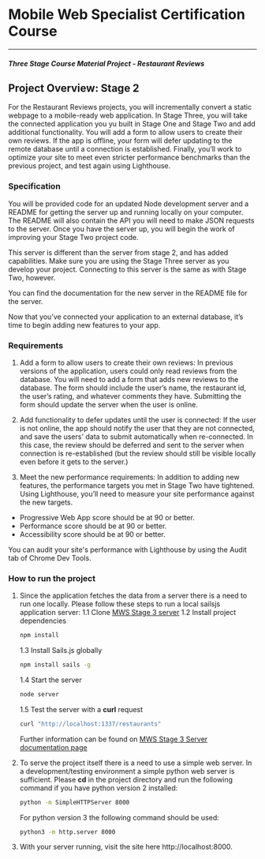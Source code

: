 # Mobile Web Specialist Certification Course
---
#### _Three Stage Course Material Project - Restaurant Reviews_

## Project Overview: Stage 2

For the Restaurant Reviews projects, you will incrementally convert a static webpage to a mobile-ready web application. In Stage Three, you will take the connected application you yu built in Stage One and Stage Two and add additional functionality. You will add a form to allow users to create their own reviews. If the app is offline, your form will defer updating to the remote database until a connection is established. Finally, you’ll work to optimize your site to meet even stricter performance benchmarks than the previous project, and test again using Lighthouse.

### Specification

You will be provided code for an updated Node development server and a README for getting the server up and running locally on your computer. The README will also contain the API you will need to make JSON requests to the server. Once you have the server up, you will begin the work of improving your Stage Two project code.

This server is different than the server from stage 2, and has added capabilities. Make sure you are using the Stage Three server as you develop your project. Connecting to this server is the same as with Stage Two, however.

You can find the documentation for the new server in the README file for the server.

Now that you’ve connected your application to an external database, it’s time to begin adding new features to your app.

### Requirements

1. Add a form to allow users to create their own reviews: In previous versions of the application, users could only read reviews from the database. You will need to add a form that adds new reviews to the database. The form should include the user’s name, the restaurant id, the user’s rating, and whatever comments they have. Submitting the form should update the server when the user is online.

2. Add functionality to defer updates until the user is connected: If the user is not online, the app should notify the user that they are not connected, and save the users' data to submit automatically when re-connected. In this case, the review should be deferred and sent to the server when connection is re-established (but the review should still be visible locally even before it gets to the server.)

3. Meet the new performance requirements: In addition to adding new features, the performance targets you met in Stage Two have tightened. Using Lighthouse, you’ll need to measure your site performance against the new targets.

* Progressive Web App score should be at 90 or better.
* Performance score should be at 90 or better.
* Accessibility score should be at 90 or better.

You can audit your site's performance with Lighthouse by using the Audit tab of Chrome Dev Tools.

### How to run the project

1. Since the application fetches the data from a server there is a need to run one locally. Please follow these steps to run a local sailsjs application server: 
1.1  Clone [MWS Stage 3 server](https://github.com/udacity/mws-restaurant-stage-3)
1.2 Install project dependencies 
    ```bash
    npm install
    ```
   1.3 Install Sails.js globally
   ```bash
   npm install sails -g
   ```
   1.4 Start the server 
   ```bash
   node server
   ```
   1.5 Test the server with a **curl** request
   ```bash
   curl "http://localhost:1337/restaurants"
   ```
   Further information can be found on [MWS Stage 3 Server documentation page](https://github.com/udacity/mws-restaurant-stage-3)

2. To serve the project itself there is a need to use a simple web server. In a development/testing environment a simple python web server is sufficient. Please **cd** in the project directory and run the following command if you have python version 2 installed:
   ```bash
   python -m SimpleHTTPServer 8000
   ```
   For python version 3 the following command should be used:
   ```bash
   python3 -m http.server 8000
   ```
3. With your server running, visit the site here http://localhost:8000.

